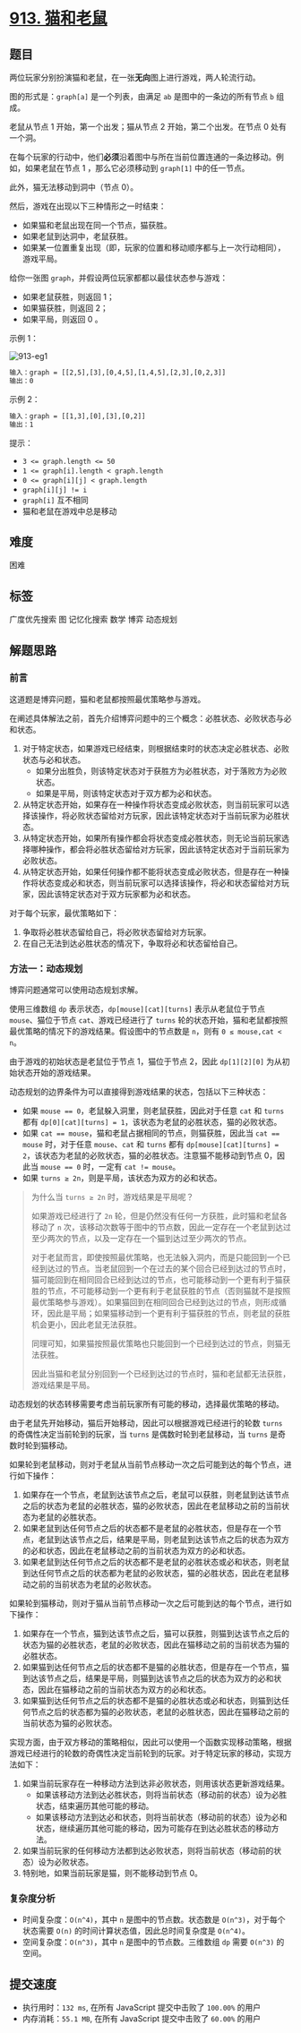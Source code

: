 # [913. 猫和老鼠](https://leetcode-cn.com/problems/cat-and-mouse/)

## 题目

两位玩家分别扮演猫和老鼠，在一张**无向**图上进行游戏，两人轮流行动。

图的形式是：`graph[a]` 是一个列表，由满足 `ab` 是图中的一条边的所有节点 `b` 组成。

老鼠从节点 1 开始，第一个出发；猫从节点 2 开始，第二个出发。在节点 0 处有一个洞。

在每个玩家的行动中，他们**必须**沿着图中与所在当前位置连通的一条边移动。例如，如果老鼠在节点 1 ，那么它必须移动到 `graph[1]` 中的任一节点。

此外，猫无法移动到洞中（节点 0）。

然后，游戏在出现以下三种情形之一时结束：

- 如果猫和老鼠出现在同一个节点，猫获胜。
- 如果老鼠到达洞中，老鼠获胜。
- 如果某一位置重复出现（即，玩家的位置和移动顺序都与上一次行动相同），游戏平局。

给你一张图 `graph`，并假设两位玩家都都以最佳状态参与游戏：

- 如果老鼠获胜，则返回 1；
- 如果猫获胜，则返回 2；
- 如果平局，则返回 0 。

示例 1：

![913-eg1](./imgs/913-eg1.jpeg)

```txt
输入：graph = [[2,5],[3],[0,4,5],[1,4,5],[2,3],[0,2,3]]
输出：0
```

示例 2：

```txt
输入：graph = [[1,3],[0],[3],[0,2]]
输出：1
```

提示：

- `3 <= graph.length <= 50`
- `1 <= graph[i].length < graph.length`
- `0 <= graph[i][j] < graph.length`
- `graph[i][j] != i`
- `graph[i]` 互不相同
- 猫和老鼠在游戏中总是移动

## 难度

困难

## 标签

广度优先搜索 图 记忆化搜索 数学 博弈 动态规划

## 解题思路

### 前言

这道题是博弈问题，猫和老鼠都按照最优策略参与游戏。

在阐述具体解法之前，首先介绍博弈问题中的三个概念：必胜状态、必败状态与必和状态。

1. 对于特定状态，如果游戏已经结束，则根据结束时的状态决定必胜状态、必败状态与必和状态。
   - 如果分出胜负，则该特定状态对于获胜方为必胜状态，对于落败方为必败状态。
   - 如果是平局，则该特定状态对于双方都为必和状态。
2. 从特定状态开始，如果存在一种操作将状态变成必败状态，则当前玩家可以选择该操作，将必败状态留给对方玩家，因此该特定状态对于当前玩家为必胜状态。
3. 从特定状态开始，如果所有操作都会将状态变成必胜状态，则无论当前玩家选择哪种操作，都会将必胜状态留给对方玩家，因此该特定状态对于当前玩家为必败状态。
4. 从特定状态开始，如果任何操作都不能将状态变成必败状态，但是存在一种操作将状态变成必和状态，则当前玩家可以选择该操作，将必和状态留给对方玩家，因此该特定状态对于双方玩家都为必和状态。

对于每个玩家，最优策略如下：

1. 争取将必胜状态留给自己，将必败状态留给对方玩家。
2. 在自己无法到达必胜状态的情况下，争取将必和状态留给自己。

### 方法一：动态规划

博弈问题通常可以使用动态规划求解。

使用三维数组 `dp` 表示状态，`dp[mouse][cat][turns]` 表示从老鼠位于节点 `mouse`、猫位于节点 `cat`、游戏已经进行了 `turns` 轮的状态开始，猫和老鼠都按照最优策略的情况下的游戏结果。假设图中的节点数是 `n`，则有 `0 ≤ mouse,cat < n`。

由于游戏的初始状态是老鼠位于节点 1，猫位于节点 2，因此 `dp[1][2][0]` 为从初始状态开始的游戏结果。

动态规划的边界条件为可以直接得到游戏结果的状态，包括以下三种状态：

- 如果 `mouse == 0`，老鼠躲入洞里，则老鼠获胜，因此对于任意 `cat` 和 `turns` 都有 `dp[0][cat][turns] = 1`，该状态为老鼠的必胜状态，猫的必败状态。
- 如果 `cat == mouse`，猫和老鼠占据相同的节点，则猫获胜，因此当 `cat == mouse` 时，对于任意 `mouse`、`cat` 和 `turns` 都有 `dp[mouse][cat][turns] = 2`，该状态为老鼠的必败状态，猫的必胜状态。注意猫不能移动到节点 0，因此当 `mouse == 0` 时，一定有 `cat != mouse`。
- 如果 `turns ≥ 2n`，则是平局，该状态为双方的必和状态。

> 为什么当 `turns ≥ 2n` 时，游戏结果是平局呢？
>
> 如果游戏已经进行了 `2n` 轮，但是仍然没有任何一方获胜，此时猫和老鼠各移动了 `n` 次，该移动次数等于图中的节点数，因此一定存在一个老鼠到达过至少两次的节点，以及一定存在一个猫到达过至少两次的节点。
>
> 对于老鼠而言，即使按照最优策略，也无法躲入洞内，而是只能回到一个已经到达过的节点。当老鼠回到一个在过去的某个回合已经到达过的节点时，猫可能回到在相同回合已经到达过的节点，也可能移动到一个更有利于猫获胜的节点，不可能移动到一个更有利于老鼠获胜的节点（否则猫就不是按照最优策略参与游戏）。如果猫回到在相同回合已经到达过的节点，则形成循环，因此是平局；如果猫移动到一个更有利于猫获胜的节点，则老鼠的获胜机会更小，因此老鼠无法获胜。
>
> 同理可知，如果猫按照最优策略也只能回到一个已经到达过的节点，则猫无法获胜。
>
> 因此当猫和老鼠分别回到一个已经到达过的节点时，猫和老鼠都无法获胜，游戏结果是平局。

动态规划的状态转移需要考虑当前玩家所有可能的移动，选择最优策略的移动。

由于老鼠先开始移动，猫后开始移动，因此可以根据游戏已经进行的轮数 `turns` 的奇偶性决定当前轮到的玩家，当 `turns` 是偶数时轮到老鼠移动，当 `turns` 是奇数时轮到猫移动。

如果轮到老鼠移动，则对于老鼠从当前节点移动一次之后可能到达的每个节点，进行如下操作：

1. 如果存在一个节点，老鼠到达该节点之后，老鼠可以获胜，则老鼠到达该节点之后的状态为老鼠的必胜状态，猫的必败状态，因此在老鼠移动之前的当前状态为老鼠的必胜状态。
2. 如果老鼠到达任何节点之后的状态都不是老鼠的必胜状态，但是存在一个节点，老鼠到达该节点之后，结果是平局，则老鼠到达该节点之后的状态为双方的必和状态，因此在老鼠移动之前的当前状态为双方的必和状态。
3. 如果老鼠到达任何节点之后的状态都不是老鼠的必胜状态或必和状态，则老鼠到达任何节点之后的状态都为老鼠的必败状态，猫的必胜状态，因此在老鼠移动之前的当前状态为老鼠的必败状态。

如果轮到猫移动，则对于猫从当前节点移动一次之后可能到达的每个节点，进行如下操作：

1. 如果存在一个节点，猫到达该节点之后，猫可以获胜，则猫到达该节点之后的状态为猫的必胜状态，老鼠的必败状态，因此在猫移动之前的当前状态为猫的必胜状态。
2. 如果猫到达任何节点之后的状态都不是猫的必胜状态，但是存在一个节点，猫到达该节点之后，结果是平局，则猫到达该节点之后的状态为双方的必和状态，因此在猫移动之前的当前状态为双方的必和状态。
3. 如果猫到达任何节点之后的状态都不是猫的必胜状态或必和状态，则猫到达任何节点之后的状态都为猫的必败状态，老鼠的必胜状态，因此在猫移动之前的当前状态为猫的必败状态。

实现方面，由于双方移动的策略相似，因此可以使用一个函数实现移动策略，根据游戏已经进行的轮数的奇偶性决定当前轮到的玩家。对于特定玩家的移动，实现方法如下：

1. 如果当前玩家存在一种移动方法到达非必败状态，则用该状态更新游戏结果。
   - 如果该移动方法到达必胜状态，则将当前状态（移动前的状态）设为必胜状态，结束遍历其他可能的移动。
   - 如果该移动方法到达必和状态，则将当前状态（移动前的状态）设为必和状态，继续遍历其他可能的移动，因为可能存在到达必胜状态的移动方法。
2. 如果当前玩家的任何移动方法都到达必败状态，则将当前状态（移动前的状态）设为必败状态。
3. 特别地，如果当前玩家是猫，则不能移动到节点 0。

### 复杂度分析

- 时间复杂度：`O(n^4)`，其中 `n` 是图中的节点数。状态数是 `O(n^3)`，对于每个状态需要 `O(n)` 的时间计算状态值，因此总时间复杂度是 `O(n^4)`。
- 空间复杂度：`O(n^3)`，其中 `n` 是图中的节点数。三维数组 `dp` 需要 `O(n^3)` 的空间。

## 提交速度

- 执行用时：`132 ms`, 在所有 JavaScript 提交中击败了 `100.00%` 的用户
- 内存消耗：`55.1 MB`, 在所有 JavaScript 提交中击败了 `60.00%` 的用户

